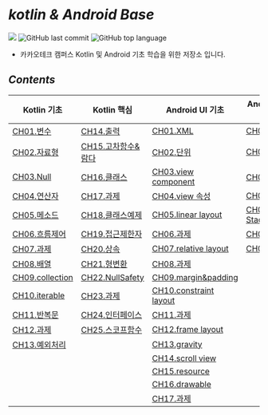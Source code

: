 # *kotlin & Android Base*

![](https://img.shields.io/badge/start%20date%20%20-24.04.08-green?style=flat-square&logo=start) ![GitHub last commit](https://img.shields.io/github/last-commit/ichanguk/kotlinBase?style=flat-square) ![GitHub top language](https://img.shields.io/github/languages/top/ichanguk/kotlinBase?color=orange&logo=java&style=flat-square)


- 카카오테크 캠퍼스 Kotlin 및 Android 기초 학습을 위한 저장소 입니다.

## *Contents*
|Kotlin 기초|Kotlin 핵심|Android UI 기초|Android Studio 핵심|
|------|-----|-----|-----|
|[CH01.변수](https://github.com/ichanguk/KotlinAndroidBase/blob/main/kotlin/01.%EB%B3%80%EC%88%98/%EB%B3%80%EC%88%98.kts)|[CH14.출력](https://github.com/ichanguk/KotlinAndroidBase/blob/main/kotlin/14.%EC%B6%9C%EB%A0%A5/%EC%B6%9C%EB%A0%A5.kts)|[CH01.XML](https://github.com/ichanguk/KotlinAndroidBase/blob/main/Android/%EC%95%88%EB%93%9C%EB%A1%9C%EC%9D%B4%EB%93%9C_UI/XML.txt)|[CH01.Activity](https://github.com/ichanguk/KotlinAndroidBase/blob/main/Android/activity/MainActivity.kt)|
|[CH02.자료형](https://github.com/ichanguk/KotlinAndroidBase/blob/main/kotlin/02.%EC%9E%90%EB%A3%8C%ED%98%95/%EC%9E%90%EB%A3%8C%ED%98%95.kts)|[CH15.고차함수&람다](https://github.com/ichanguk/KotlinAndroidBase/blob/main/kotlin/15.%EA%B3%A0%EC%B0%A8%ED%95%A8%EC%88%98_%EB%9E%8C%EB%8B%A4/%EA%B3%A0%EC%B0%A8%ED%95%A8%EC%88%98_%EB%9E%8C%EB%8B%A4.kts)|[CH02.단위](https://github.com/ichanguk/KotlinAndroidBase/blob/main/Android/%EC%95%88%EB%93%9C%EB%A1%9C%EC%9D%B4%EB%93%9C_UI/%EB%8B%A8%EC%9C%84.txt)|[CH02.ViewControl](https://github.com/ichanguk/KotlinAndroidBase/tree/main/Android/viewControl)|
|[CH03.Null](https://github.com/ichanguk/KotlinAndroidBase/blob/main/kotlin/03.Null/Null.kts)|[CH16.클래스](https://github.com/ichanguk/KotlinAndroidBase/tree/main/kotlin/16.%ED%81%B4%EB%9E%98%EC%8A%A4)|[CH03.view component](https://github.com/ichanguk/KotlinAndroidBase/blob/main/Android/%EC%95%88%EB%93%9C%EB%A1%9C%EC%9D%B4%EB%93%9C_UI/viewCoponent.txt)|[CH03.과제](https://github.com/ichanguk/KotlinAndroidBase/tree/main/Android/%EA%B3%BC%EC%A0%9C/hw5)|
|[CH04.연산자](https://github.com/ichanguk/KotlinAndroidBase/blob/main/kotlin/04.%EC%97%B0%EC%82%B0%EC%9E%90/%EC%97%B0%EC%82%B0%EC%9E%90.kts)|[CH17.과제](https://github.com/ichanguk/KotlinAndroidBase/tree/main/kotlin/17.%EA%B3%BC%EC%A0%9C)|[CH04.view 속성](https://github.com/ichanguk/KotlinAndroidBase/blob/main/Android/%EC%95%88%EB%93%9C%EB%A1%9C%EC%9D%B4%EB%93%9C_UI/view%EC%86%8D%EC%84%B1.txt)|[CH04.Intent](https://github.com/ichanguk/KotlinAndroidBase/tree/main/Android/Intent)|
|[CH05.메소드](https://github.com/ichanguk/KotlinAndroidBase/blob/main/kotlin/05.%EB%A9%94%EC%86%8C%EB%93%9C/%EB%A9%94%EC%86%8C%EB%93%9C.kts)|[CH18.클래스예제](https://github.com/ichanguk/KotlinAndroidBase/blob/main/kotlin/18.%ED%81%B4%EB%9E%98%EC%8A%A4%EC%98%88%EC%A0%9C/%ED%81%B4%EB%9E%98%EC%8A%A4%EC%98%88%EC%A0%9C_%EC%9E%85%EC%B6%9C%EA%B8%88.kts)|[CH05.linear layout](https://github.com/ichanguk/KotlinAndroidBase/blob/main/Android/layout/linearlayout.xml)|[CH05.Activity Stack](https://github.com/ichanguk/KotlinAndroidBase/tree/main/Android/ActivityStack)|
|[CH06.흐름제어](https://github.com/ichanguk/KotlinAndroidBase/blob/main/kotlin/06.%ED%9D%90%EB%A6%84%EC%A0%9C%EC%96%B4/%ED%9D%90%EB%A6%84%EC%A0%9C%EC%96%B4.kts)|[CH19.접근제한자](https://github.com/ichanguk/KotlinAndroidBase/blob/main/kotlin/19.%EC%A0%91%EA%B7%BC%EC%A0%9C%ED%95%9C%EC%9E%90/%EC%A0%91%EA%B7%BC%EC%A0%9C%ED%95%9C%EC%9E%90.kts)|[CH06.과제](https://github.com/ichanguk/KotlinAndroidBase/blob/main/Android/layout/hw1.xml)|[CH06.과제](https://github.com/ichanguk/KotlinAndroidBase/tree/main/Android/%EA%B3%BC%EC%A0%9C/hw6)|
|[CH07.과제](https://github.com/ichanguk/KotlinAndroidBase/tree/main/kotlin/07.%EA%B3%BC%EC%A0%9C)|[CH20.상속](https://github.com/ichanguk/KotlinAndroidBase/tree/main/kotlin/20.%EC%83%81%EC%86%8D)|[CH07.relative layout](https://github.com/ichanguk/KotlinAndroidBase/tree/main/Android/layout/relativelayout)|[CH07.fragment](https://github.com/ichanguk/KotlinAndroidBase/tree/main/Android/fragment)|
|[CH08.배열](https://github.com/ichanguk/KotlinAndroidBase/blob/main/kotlin/08.%EB%B0%B0%EC%97%B4/%EB%B0%B0%EC%97%B4.kts)|[CH21.형변환](https://github.com/ichanguk/KotlinAndroidBase/blob/main/kotlin/21.%ED%98%95%EB%B3%80%ED%99%98/%ED%98%95%EB%B3%80%ED%99%98.kts)|[CH08.과제](https://github.com/ichanguk/KotlinAndroidBase/tree/main/Android/layout/hw2)|
|[CH09.collection](https://github.com/ichanguk/KotlinAndroidBase/blob/main/kotlin/09.collection/collection.kts)|[CH22.NullSafety](https://github.com/ichanguk/KotlinAndroidBase/blob/main/kotlin/22.NullSafety/nullSafety.kts)|[CH09.margin&padding](https://github.com/ichanguk/KotlinAndroidBase/blob/main/Android/layout/margin_padding.xml)|
|[CH10.iterable](https://github.com/ichanguk/KotlinAndroidBase/blob/main/kotlin/10.iterable/iterable.kts)|[CH23.과제](https://github.com/ichanguk/KotlinAndroidBase/tree/main/kotlin/23.%EA%B3%BC%EC%A0%9C)|[CH10.constraint layout](https://github.com/ichanguk/KotlinAndroidBase/tree/main/Android/layout/constraintlayout)|
|[CH11.반복문](https://github.com/ichanguk/KotlinAndroidBase/tree/main/kotlin/11.%EB%B0%98%EB%B3%B5%EB%AC%B8)|[CH24.인터페이스](https://github.com/ichanguk/KotlinAndroidBase/blob/main/kotlin/24.%EC%9D%B8%ED%84%B0%ED%8E%98%EC%9D%B4%EC%8A%A4/%EC%9D%B8%ED%84%B0%ED%8E%98%EC%9D%B4%EC%8A%A4.kts)|[CH11.과제](https://github.com/ichanguk/KotlinAndroidBase/tree/main/Android/layout/hw3)|
|[CH12.과제](https://github.com/ichanguk/KotlinAndroidBase/tree/main/kotlin/12.%EA%B3%BC%EC%A0%9C)|[CH25.스코프함수](https://github.com/ichanguk/KotlinAndroidBase/blob/main/kotlin/25.%EC%8A%A4%EC%BD%94%ED%94%84%ED%95%A8%EC%88%98/scopeFunction.kts)|[CH12.frame layout](https://github.com/ichanguk/KotlinAndroidBase/blob/main/Android/layout/framelayout.xml)|
|[CH13.예외처리](https://github.com/ichanguk/KotlinAndroidBase/blob/main/kotlin/13.%EC%98%88%EC%99%B8%EC%B2%98%EB%A6%AC/%EC%98%88%EC%99%B8%EC%B2%98%EB%A6%AC.kts)||[CH13.gravity](https://github.com/ichanguk/KotlinAndroidBase/blob/main/Android/layout/gravity.xml)|
|||[CH14.scroll view](https://github.com/ichanguk/KotlinAndroidBase/blob/main/Android/layout/scrollview.xml)|
|||[CH15.resource](https://github.com/ichanguk/KotlinAndroidBase/blob/main/Android/layout/resource.xml)|
|||[CH16.drawable](https://github.com/ichanguk/KotlinAndroidBase/tree/main/Android/drawable)|
|||[CH17.과제](https://github.com/ichanguk/KotlinAndroidBase/tree/main/Android/layout/hw4)|